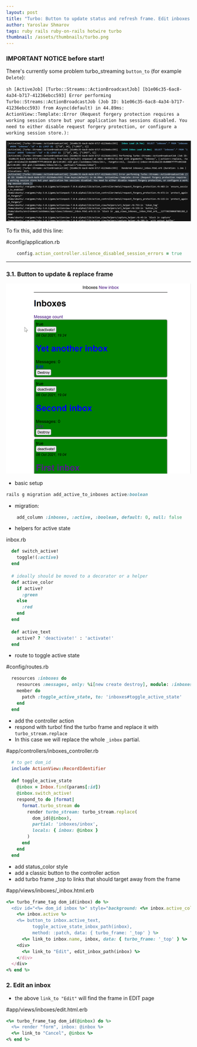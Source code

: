 ```yaml
---
layout: post
title: "Turbo: Button to update status and refresh frame. Edit inboxes inline"
author: Yaroslav Shmarov
tags: ruby rails ruby-on-rails hotwire turbo
thumbnail: /assets/thumbnails/turbo.png
---
```


### IMPORTANT NOTICE before start!

There's currently some problem turbo_streaming `button_to` (for example `Delete`):

`sh
[ActiveJob] [Turbo::Streams::ActionBroadcastJob] [b1e06c35-6ac8-4a34-b717-41236ebcc593] Error performing Turbo::Streams::ActionBroadcastJob (Job ID: b1e06c35-6ac8-4a34-b717-41236ebcc593) from Async(default) in 44.89ms: ActionView::Template::Error (Request forgery protection requires a working session store but your application has sessions disabled. You need to either disable request forgery protection, or configure a working session store.):
`

![button-to-turbo-stream-error](/assets/images/button-to-turbo-stream-error.png)

To fix this, add this line:

#config/application.rb
```ruby
    config.action_controller.silence_disabled_session_errors = true
```

****

### 3.1. Button to update & replace frame

![turbo-frame-replace-button](/assets/images/turbo-frame-replace-button.gif)

* basic setup

```ruby
rails g migration add_active_to_inboxes active:boolean
```

* migration:

```ruby
    add_column :inboxes, :active, :boolean, default: 0, null: false
```

* helpers for active state

inbox.rb
```ruby
  def switch_active!
    toggle!(:active)
  end

  # ideally should be moved to a decorator or a helper
  def active_color
    if active?
      :green
    else
      :red
    end
  end

  def active_text
    active? ? 'deactivate!' : 'activate!'
  end
```

* route to toggle active state

#config/routes.rb

```ruby
  resources :inboxes do
    resources :messages, only: %i[new create destroy], module: :inboxes
    member do
      patch :toggle_active_state, to: 'inboxes#toggle_active_state'
    end
  end
```

* add the controller action
* respond with turbo! find the turbo frame and replace it with `turbo_stream.replace`
* In this case we will replace the whole `_inbox` partial.

#app/controllers/inboxes_controller.rb
```ruby
  # to get dom_id
  include ActionView::RecordIdentifier

  def toggle_active_state
    @inbox = Inbox.find(params[:id])
    @inbox.switch_active!
    respond_to do |format|
      format.turbo_stream do
        render turbo_stream: turbo_stream.replace(
          dom_id(@inbox),
          partial: 'inboxes/inbox',
          locals: { inbox: @inbox }
        )
      end
    end
  end
```

* add status_color style
* add a classic button to the controller action
* add turbo frame _top to links that should target away from the frame

#app/views/inboxes/_inbox.html.erb
```ruby
<%= turbo_frame_tag dom_id(inbox) do %>
  <div id="<%= dom_id inbox %>" style="background: <%= inbox.active_color %>">
    <%= inbox.active %>
    <%= button_to inbox.active_text,
          toggle_active_state_inbox_path(inbox),
          method: :patch, data: { turbo_frame: '_top' } %>
      <%= link_to inbox.name, inbox, data: { turbo_frame: '_top' } %>
    <div>
      <%= link_to "Edit", edit_inbox_path(inbox) %>
    </div>
  </div>
<% end %>
```

### 2. Edit an inbox

* the above `link_to "Edit"` will find the frame in EDIT page

#app/views/inboxes/edit.html.erb
```ruby
<%= turbo_frame_tag dom_id(@inbox) do %>
  <%= render "form", inbox: @inbox %>
  <%= link_to "Cancel", @inbox %>
<% end %>
```
